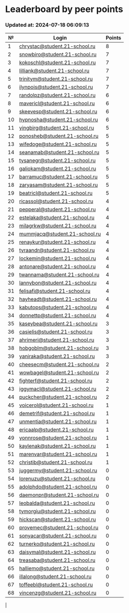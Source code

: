 # Leaderboard by peer points

### Updated at: 2024-07-18 06:09:13

| № | Login | Points |
|---|-------|--------|
|1|chrystac@student.21-school.ru|8|
|2|snowbiro@student.21-school.ru|7|
|3|kokoschl@student.21-school.ru|7|
|4|lilliank@student.21-school.ru|7|
|5|trinitym@student.21-school.ru|7|
|6|ilynpois@student.21-school.ru|7|
|7|randolpz@student.21-school.ru|6|
|8|mavericl@student.21-school.ru|6|
|9|skeevesp@student.21-school.ru|6|
|10|hypnosha@student.21-school.ru|6|
|11|yingbirg@student.21-school.ru|5|
|12|ponosheb@student.21-school.ru|5|
|13|wifedoge@student.21-school.ru|5|
|14|seanamab@student.21-school.ru|5|
|15|tysanegr@student.21-school.ru|5|
|16|galiokam@student.21-school.ru|5|
|17|barramuc@student.21-school.ru|5|
|18|zaryasam@student.21-school.ru|5|
|19|beatricl@student.21-school.ru|5|
|20|ricassol@student.21-school.ru|4|
|21|pepperal@student.21-school.ru|4|
|22|estelaka@student.21-school.ru|4|
|23|milagrkw@student.21-school.ru|4|
|24|mummjacq@student.21-school.ru|4|
|25|renaykur@student.21-school.ru|4|
|26|tyraandr@student.21-school.ru|4|
|27|lockemin@student.21-school.ru|4|
|28|antonare@student.21-school.ru|4|
|29|twannama@student.21-school.ru|4|
|30|lannybon@student.21-school.ru|4|
|31|felisafi@student.21-school.ru|4|
|32|hayheadt@student.21-school.ru|4|
|33|kabutops@student.21-school.ru|4|
|34|donnettp@student.21-school.ru|4|
|35|kaseybea@student.21-school.ru|3|
|36|casielis@student.21-school.ru|3|
|37|ahrimeri@student.21-school.ru|3|
|38|hobgoblm@student.21-school.ru|3|
|39|yaniraka@student.21-school.ru|3|
|40|cheesecm@student.21-school.ru|2|
|41|wowbagel@student.21-school.ru|2|
|42|fighterf@student.21-school.ru|2|
|43|iggymacl@student.21-school.ru|2|
|44|puckcher@student.21-school.ru|2|
|45|voicerol@student.21-school.ru|1|
|46|demetrif@student.21-school.ru|1|
|47|unmentia@student.21-school.ru|1|
|48|ericaalp@student.21-school.ru|1|
|49|yonnrose@student.21-school.ru|1|
|50|kaylenak@student.21-school.ru|1|
|51|marenvar@student.21-school.ru|1|
|52|christib@student.21-school.ru|1|
|53|juggermy@student.21-school.ru|0|
|54|lorenuzu@student.21-school.ru|0|
|55|adolphdo@student.21-school.ru|0|
|56|daemonpr@student.21-school.ru|0|
|57|leobalda@student.21-school.ru|0|
|58|tymorgiu@student.21-school.ru|0|
|59|hickscan@student.21-school.ru|0|
|60|provemec@student.21-school.ru|0|
|61|sonyacar@student.21-school.ru|0|
|62|turnerko@student.21-school.ru|0|
|63|daisymal@student.21-school.ru|0|
|64|treasaba@student.21-school.ru|0|
|65|halliemo@student.21-school.ru|0|
|66|illalong@student.21-school.ru|0|
|67|toffeebl@student.21-school.ru|0|
|68|vincenzg@student.21-school.ru|0|
|
